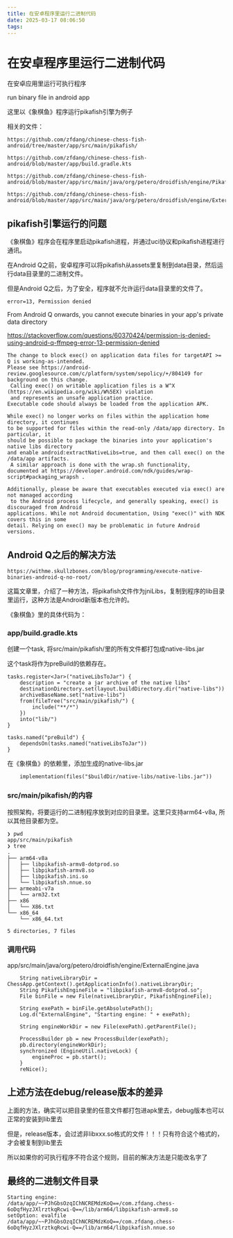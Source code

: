 ```yaml
---
title: 在安卓程序里运行二进制代码
date: 2025-03-17 08:06:50
tags:
---
```



# 在安卓程序里运行二进制代码

在安卓应用里运行可执行程序

run binary file in android app

这里以《象棋鱼》程序运行pikafish引擎为例子

相关的文件：

```
https://github.com/zfdang/chinese-chess-fish-android/tree/master/app/src/main/pikafish/

https://github.com/zfdang/chinese-chess-fish-android/blob/master/app/build.gradle.kts

https://github.com/zfdang/chinese-chess-fish-android/blob/master/app/src/main/java/org/petero/droidfish/engine/PikafishExternalEngine.java

https://github.com/zfdang/chinese-chess-fish-android/blob/master/app/src/main/java/org/petero/droidfish/engine/ExternalEngine.java
```


## pikafish引擎运行的问题

《象棋鱼》程序会在程序里启动pikafish进程，并通过uci协议和pikafish进程进行通讯。

在Android Q之前，安卓程序可以将pikafish从assets里复制到data目录，然后运行data目录里的二进制文件。

但是Android Q之后，为了安全，程序就不允许运行data目录里的文件了。

	error=13, Permission denied

From Android Q onwards, you cannot execute binaries in your app's private data directory

https://stackoverflow.com/questions/60370424/permission-is-denied-using-android-q-ffmpeg-error-13-permission-denied

```
The change to block exec() on application data files for targetAPI >= Q is working-as-intended.
Please see https://android-review.googlesource.com/c/platform/system/sepolicy/+/804149 for background on this change.
 Calling exec() on writable application files is a W^X (https://en.wikipedia.org/wiki/W%5EX) violation
 and represents an unsafe application practice.
Executable code should always be loaded from the application APK.

While exec() no longer works on files within the application home directory, it continues
to be supported for files within the read-only /data/app directory. In particular, it
should be possible to package the binaries into your application's native libs directory
and enable android:extractNativeLibs=true, and then call exec() on the /data/app artifacts.
 A similar approach is done with the wrap.sh functionality,
documented at https://developer.android.com/ndk/guides/wrap-script#packaging_wrapsh .

Additionally, please be aware that executables executed via exec() are not managed according
 to the Android process lifecycle, and generally speaking, exec() is discouraged from Android
applications. While not Android documentation, Using "exec()" with NDK covers this in some
detail. Relying on exec() may be problematic in future Android versions.
```


## Android Q之后的解决方法

	https://withme.skullzbones.com/blog/programming/execute-native-binaries-android-q-no-root/

这篇文章里，介绍了一种方法，将pikafish文件作为jniLibs，复制到程序的lib目录里运行，这种方法是Android新版本也允许的。

《象棋鱼》里的具体代码为：

### app/build.gradle.kts

创建一个task, 将src/main/pikafish/里的所有文件都打包成native-libs.jar

这个task将作为preBuild的依赖存在。

```
tasks.register<Jar>("nativeLibsToJar") {
    description = "create a jar archive of the native libs"
    destinationDirectory.set(layout.buildDirectory.dir("native-libs"))
    archiveBaseName.set("native-libs")
    from(fileTree("src/main/pikafish/") {
        include("**/*")
    })
    into("lib/")
}

tasks.named("preBuild") {
    dependsOn(tasks.named("nativeLibsToJar"))
}
```

在《象棋鱼》的依赖里，添加生成的native-libs.jar

```
    implementation(files("$buildDir/native-libs/native-libs.jar"))
```

### src/main/pikafish/的内容

按照架构，将要运行的二进制程序放到对应的目录里。这里只支持arm64-v8a, 所以其他目录都为空。


```
❯ pwd
app/src/main/pikafish
❯ tree
.
├── arm64-v8a
│   ├── libpikafish-armv8-dotprod.so
│   ├── libpikafish-armv8.so
│   ├── libpikafish.ini.so
│   └── libpikafish.nnue.so
├── armeabi-v7a
│   └── arm32.txt
├── x86
│   └── X86.txt
└── x86_64
    └── x86_64.txt

5 directories, 7 files
```

### 调用代码

app/src/main/java/org/petero/droidfish/engine/ExternalEngine.java

```
    String nativeLibraryDir = ChessApp.getContext().getApplicationInfo().nativeLibraryDir;
	String PikafishEngineFile = "libpikafish-armv8-dotprod.so";
    File binFile = new File(nativeLibraryDir, PikafishEngineFile);

    String exePath = binFile.getAbsolutePath();
    Log.d("ExternalEngine", "Starting engine: " + exePath);

    String engineWorkDir = new File(exePath).getParentFile();

    ProcessBuilder pb = new ProcessBuilder(exePath);
    pb.directory(engineWorkDir);
    synchronized (EngineUtil.nativeLock) {
        engineProc = pb.start();
    }
    reNice();
```


## 上述方法在debug/release版本的差异

上面的方法，确实可以把目录里的任意文件都打包进apk里去，debug版本也可以正常的安装到lib里去

但是，release版本，会过滤非libxxx.so格式的文件！！！只有符合这个格式的，才会被复制到lib里去

所以如果你的可执行程序不符合这个规则，目前的解决方法是只能改名字了

## 最终的二进制文件目录

```
Starting engine: /data/app/~~PJhGbsOzqIChNCREMdzKoQ==/com.zfdang.chess-6oDqfHyzJXlrztkqRcwi-Q==/lib/arm64/libpikafish-armv8.so
setOption: evalfile /data/app/~~PJhGbsOzqIChNCREMdzKoQ==/com.zfdang.chess-6oDqfHyzJXlrztkqRcwi-Q==/lib/arm64/libpikafish.nnue.so

```